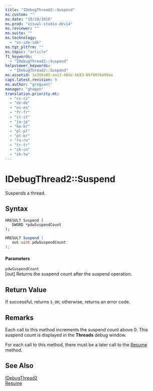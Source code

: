```yaml
---
title: "IDebugThread2::Suspend"
ms.custom: ""
ms.date: "10/19/2016"
ms.prod: "visual-studio-dev14"
ms.reviewer: ""
ms.suite: ""
ms.technology: 
  - "vs-ide-sdk"
ms.tgt_pltfrm: ""
ms.topic: "article"
f1_keywords: 
  - "IDebugThread2::Suspend"
helpviewer_keywords: 
  - "IDebugThread2::Suspend"
ms.assetid: 1e20be85-aa12-48de-bb83-0bf0976e99ae
caps.latest.revision: 9
ms.author: "gregvanl"
manager: "ghogen"
translation.priority.mt: 
  - "cs-cz"
  - "de-de"
  - "es-es"
  - "fr-fr"
  - "it-it"
  - "ja-jp"
  - "ko-kr"
  - "pl-pl"
  - "pt-br"
  - "ru-ru"
  - "tr-tr"
  - "zh-cn"
  - "zh-tw"
---
```

# IDebugThread2::Suspend
Suspends a thread.  
  
## Syntax  
  
```cpp#  
HRESULT Suspend (   
   DWORD *pdwSuspendCount  
);  
```  
  
```c#  
HRESULT Suspend (   
   out uint pdwSuspendCount  
);  
```  
  
#### Parameters  
 `pdwSuspendCount`  
 [out] Returns the suspend count after the suspend operation.  
  
## Return Value  
 If successful, returns `S_OK`; otherwise, returns an error code.  
  
## Remarks  
 Each call to this method increments the suspend count above 0. This suspend count is displayed in the **Threads** debug window.  
  
 For each call to this method, there must be a later call to the [Resume](../../../extensibility/debugger/reference/idebugthread2--resume.md) method.  
  
## See Also  
 [IDebugThread2](../../../extensibility/debugger/reference/idebugthread2.md)   
 [Resume](../../../extensibility/debugger/reference/idebugthread2--resume.md)